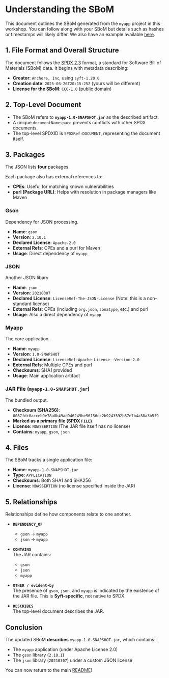 # Understanding the SBoM

This document outlines the SBoM generated from the `myapp` project in this workshop. You can follow along with your SBoM but details such as hashes or timestamps will likely differ. We also have an example available [here](SBoMs/sbom_java_code.json).

## 1. File Format and Overall Structure  
The document follows the [SPDX 2.3](https://spdx.github.io/spdx-spec/v2.3/) format, a standard for Software Bill of Materials (SBoM) data. It begins with metadata describing:  
- **Creator**: `Anchore, Inc`, using `syft-1.20.0`  
- **Creation date**: `2025-03-26T20:15:25Z` (yours will be different)
- **License for the SBoM**: `CC0-1.0` (public domain)  

## 2. Top-Level Document  
- The SBoM refers to **`myapp-1.0-SNAPSHOT.jar`** as the described artifact.  
- A unique `documentNamespace` prevents conflicts with other SPDX documents.  
- The top-level SPDXID is `SPDXRef-DOCUMENT`, representing the document itself.

## 3. Packages  
The JSON lists **four** packages.

Each package also has external references to:
- **CPEs**: Useful for matching known vulnerabilities  
- **purl (Package URL)**: Helps with resolution in package managers like Maven  

### **Gson**
Dependency for JSON processing.

- **Name**: `gson`
- **Version**: `2.10.1`
- **Declared License**: `Apache-2.0`
- **External Refs**: CPEs and a purl for Maven  
- **Usage**: Direct dependency of `myapp`  

### **JSON**  
Another JSON libary

- **Name**: `json`
- **Version**: `20210307`
- **Declared License**: `LicenseRef-The-JSON-License` (Note: this is a non-standard license)
- **External Refs**: CPEs (including `org.json`, `sonatype`, etc.) and purl  
- **Usage**: Also a direct dependency of `myapp`  

### **Myapp**
The core application.

- **Name**: `myapp`
- **Version**: `1.0-SNAPSHOT`
- **Declared License**: `LicenseRef-Apache-License--Version-2.0`
- **External Refs**: Multiple CPEs and purl
- **Checksums**: SHA1 provided  
- **Usage**: Main application artifact  

### **JAR File (`myapp-1.0-SNAPSHOT.jar`)**
The bundled output.

- **Checksum (SHA256)**: `0087fdc0acceb9e78a8b49ad946249be56156ec2b9243592b37e7b4a38a3b5f9`  
- **Marked as a primary file (SPDX `FILE`)**  
- **License**: `NOASSERTION` (The JAR file itself has no license)
- **Contains**: `myapp`, `gson`, `json`  

## 4. Files  
The SBoM tracks a single application file:

- **Name**: `myapp-1.0-SNAPSHOT.jar`
- **Type**: `APPLICATION`  
- **Checksums**: Both SHA1 and SHA256  
- **License**: `NOASSERTION` (no license specified inside the JAR)  

## 5. Relationships  
Relationships define how components relate to one another.

- **`DEPENDENCY_OF`**  
  - `gson` → `myapp`  
  - `json` → `myapp`

- **`CONTAINS`**  
  The JAR contains:  
  - `gson`  
  - `json`
  - `myapp`  

- **`OTHER / evident-by`**  
  The presence of `gson`, `json`, and `myapp` is indicated by the existence of the JAR file. This is **Syft-specific**, not native to SPDX.

- **`DESCRIBES`**  
  The top-level document describes the JAR.

## Conclusion

The updated SBoM **describes** `myapp-1.0-SNAPSHOT.jar`, which contains:  
- The `myapp` application (under Apache License 2.0)  
- The `gson` library (`2.10.1`)  
- The `json` library (`20210307`) under a custom JSON license  

You can now return to the main [README](README.md)!
